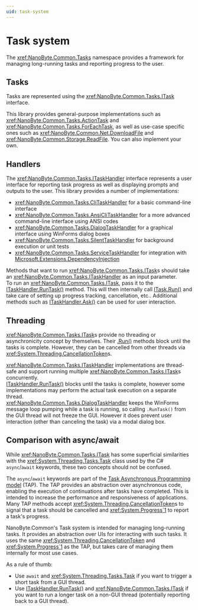 ```yaml
---
uid: task-system
---
```


# Task system

The <xref:NanoByte.Common.Tasks> namespace provides a framework for managing long-running tasks and reporting progress to the user.

## Tasks

Tasks are represented using the <xref:NanoByte.Common.Tasks.ITask> interface.

This library provides general-purpose implementations such as <xref:NanoByte.Common.Tasks.ActionTask> and <xref:NanoByte.Common.Tasks.ForEachTask>, as well as use-case specific ones such as <xref:NanoByte.Common.Net.DownloadFile> and <xref:NanoByte.Common.Storage.ReadFile>. You can also implement your own.

## Handlers

The <xref:NanoByte.Common.Tasks.ITaskHandler> interface represents a user interface for reporting task progress as well as displaying prompts and outputs to the user. This library provides a number of implementations:

- <xref:NanoByte.Common.Tasks.CliTaskHandler> for a basic command-line interface
- <xref:NanoByte.Common.Tasks.AnsiCliTaskHandler> for a more advanced command-line interface using ANSI codes
- <xref:NanoByte.Common.Tasks.DialogTaskHandler> for a graphical interface using WinForms dialog boxes
- <xref:NanoByte.Common.Tasks.SilentTaskHandler> for background execution or unit tests
- <xref:NanoByte.Common.Tasks.ServiceTaskHandler> for integration with [Microsoft.Extensions.DependencyInjection](https://docs.microsoft.com/en-us/dotnet/core/extensions/dependency-injection)

Methods that want to run <xref:NanoByte.Common.Tasks.ITask>s should take an <xref:NanoByte.Common.Tasks.ITaskHandler> as an input parameter.  
To run an <xref:NanoByte.Common.Tasks.ITask>, pass it to the [ITaskHandler.RunTask()](xref:NanoByte.Common.Tasks.ITaskHandler#NanoByte_Common_Tasks_ITaskHandler_RunTask_NanoByte_Common_Tasks_ITask_) method. This will then internally call [ITask.Run()](xref:NanoByte.Common.Tasks.ITask#NanoByte_Common_Tasks_ITask_Run_System_Threading_CancellationToken_NanoByte_Common_Net_ICredentialProvider_System_IProgress_NanoByte_Common_Tasks_TaskSnapshot__) and take care of setting up progress tracking, cancellation, etc.. Additional methods such as [ITaskHandler.Ask()](xref:NanoByte.Common.Tasks.ITaskHandler#NanoByte_Common_Tasks_ITaskHandler_Ask_System_String_System_Nullable_System_Boolean__System_String_) can be used for user interaction.

## Threading

<xref:NanoByte.Common.Tasks.ITask>s provide no threading or asynchronicity concept by themselves. Their [.Run()](xref:NanoByte.Common.Tasks.ITask#NanoByte_Common_Tasks_ITask_Run_System_Threading_CancellationToken_NanoByte_Common_Net_ICredentialProvider_System_IProgress_NanoByte_Common_Tasks_TaskSnapshot__) methods block until the tasks is complete. However, they can be cancelled from other threads via <xref:System.Threading.CancellationToken>s.

<xref:NanoByte.Common.Tasks.ITaskHandler> implementations are thread-safe and support running multiple <xref:NanoByte.Common.Tasks.ITask>s concurrently.  
[ITaskHandler.RunTask()](xref:NanoByte.Common.Tasks.ITaskHandler#NanoByte_Common_Tasks_ITaskHandler_RunTask_NanoByte_Common_Tasks_ITask_) blocks until the tasks is complete, however some implementations may perform the actual task execution on a separate thread.  
<xref:NanoByte.Common.Tasks.DialogTaskHandler> keeps the WinForms message loop pumping while a task is running, so calling `.RunTask()` from the GUI thread will not freeze the GUI. However it does prevent user interaction (other than canceling the task) via a modal dialog box.

## Comparison with async/await

While <xref:NanoByte.Common.Tasks.ITask> has some superficial similarities with the <xref:System.Threading.Tasks.Task> class used by the C# `async`/`await` keywords, these two concepts should not be confused.

The `async`/`await` keywords are part of the [Task Asynchronous Programming model](https://docs.microsoft.com/en-us/dotnet/csharp/programming-guide/concepts/async/task-asynchronous-programming-model) (TAP). The TAP provides an abstraction over asynchronous code, enabling the execution of continuations after tasks have completed. This is intended to increase the performance and responsiveness of applications. Many TAP methods accept <xref:System.Threading.CancellationToken>s to signal that a task should be cancelled and <xref:System.Progress`1> to report a task's progress.

NanoByte.Common's Task system is intended for managing long-running tasks. It provides an abstraction over UIs for interacting with such tasks. It uses the same <xref:System.Threading.CancellationToken> and <xref:System.Progress`1> as the TAP, but takes care of managing them internally for most use cases.

As a rule of thumb:

- Use `await` and <xref:System.Threading.Tasks.Task> if you want to trigger a short task from a GUI thread.
- Use [ITaskHandler.RunTask()](xref:NanoByte.Common.Tasks.ITaskHandler#NanoByte_Common_Tasks_ITaskHandler_RunTask_NanoByte_Common_Tasks_ITask_) and <xref:NanoByte.Common.Tasks.ITask> if you want to run a longer task on a non-GUI thread (potentially reporting back to a GUI thread).

